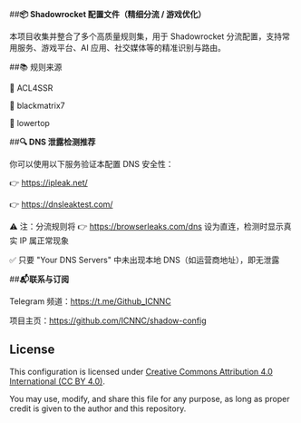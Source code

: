 ##**📦 Shadowrocket 配置文件（精细分流 / 游戏优化）**

本项目收集并整合了多个高质量规则集，用于 Shadowrocket 分流配置，支持常用服务、游戏平台、AI 应用、社交媒体等的精准识别与路由。

##📚 规则来源

🔗 ACL4SSR

🔗 blackmatrix7

🔗 lowertop

##**🔍 DNS 泄露检测推荐**

你可以使用以下服务验证本配置 DNS 安全性：

👉 https://ipleak.net/

👉 https://dnsleaktest.com/

⚠️ 注：分流规则将 👉 https://browserleaks.com/dns 设为直连，检测时显示真实 IP 属正常现象

✅ 只要 "Your DNS Servers" 中未出现本地 DNS（如运营商地址），即无泄露

##**📬联系与订阅**

Telegram 频道：https://t.me/Github_ICNNC

项目主页：https://github.com/ICNNC/shadow-config

## License
This configuration is licensed under [Creative Commons Attribution 4.0 International (CC BY 4.0)](https://creativecommons.org/licenses/by/4.0/).

You may use, modify, and share this file for any purpose, as long as proper credit is given to the author and this repository.
